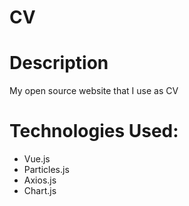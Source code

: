 # CV

Description
============

My open source website that I use as CV

Technologies Used:
==================

* Vue.js
* Particles.js
* Axios.js
* Chart.js
